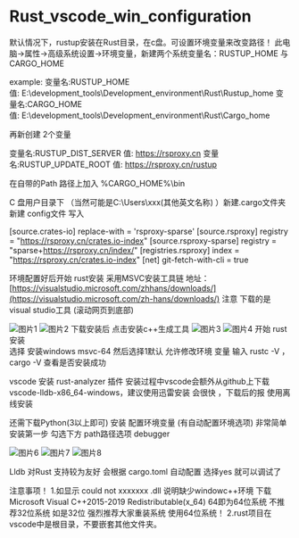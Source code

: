 # Rust_vscode_win_configuration

默认情况下，rustup安装在Rust目录，在c盘。可设置环境变量来改变路径！
此电脑->属性->高级系统设置->环境变量，新建两个系统变量名：RUSTUP_HOME 与 CARGO_HOME  

example:
变量名:RUSTUP_HOME   
值:  E:\development_tools\Development_environment\Rust\Rustup_home
变量名:CARGO_HOME    
值:  E:\development_tools\Development_environment\Rust\Cargo_home

再新创建 2个变量

变量名:RUSTUP_DIST_SERVER   值:  https://rsproxy.cn
变量名:RUSTUP_UPDATE_ROOT   值: https://rsproxy.cn/rustup

在自带的Path 路径上加入 %CARGO_HOME%\bin

C 盘用户目录下 （当然可能是C:\Users\xxx(其他英文名称) ）新建.cargo文件夹
新建 config文件 写入

[source.crates-io]
replace-with = 'rsproxy-sparse'
[source.rsproxy]
registry = "https://rsproxy.cn/crates.io-index"
[source.rsproxy-sparse]
registry = "sparse+https://rsproxy.cn/index/"
[registries.rsproxy]
index = "https://rsproxy.cn/crates.io-index"
[net]
git-fetch-with-cli = true

环境配置好后开始 rust安装 
采用MSVC安装工具链
地址：[https://visualstudio.microsoft.com/zhhans/downloads/](https://visualstudio.microsoft.com/zh-hans/downloads/)
注意 下载的是visual studio工具 (滚动网页到底部)

![图片1](https://github.com/xjy12345654/Rust_vscode_win_configuration/assets/38834664/5fd2aeca-bf7e-4bd8-ba10-a61932dd34de)
![图片2](https://github.com/xjy12345654/Rust_vscode_win_configuration/assets/38834664/ffdc911e-db1e-4cbd-9cbd-442a88366778)
下载安装后 点击安装c++生成工具
![图片3](https://github.com/xjy12345654/Rust_vscode_win_configuration/assets/38834664/4bc0ad47-4694-4086-929e-d04060e4731f)
![图片4](https://github.com/xjy12345654/Rust_vscode_win_configuration/assets/38834664/520bbe8a-71bf-45c8-89bb-b8b80841fa92)
开始 rust安装  
选择  安装windows msvc-64   然后选择1默认  允许修改环境 变量
输入 rustc -V ， cargo -V 查看是否安装成功

vscode 安装 rust-analyzer 插件
安装过程中vscode会额外从github上下载vscode-lldb-x86_64-windows，建议使用迅雷安装 会很快 ，下载后的报 使用离线安装

还需下载Python(3以上即可)  安装 配置环境变量 (有自动配置环境选项) 非常简单  安装第一步 勾选下方 path路径选项
debugger 
 
![图片6](https://github.com/xjy12345654/Rust_vscode_win_configuration/assets/38834664/c9c58aa5-e639-4548-9f99-e62d326ea997)
![图片7](https://github.com/xjy12345654/Rust_vscode_win_configuration/assets/38834664/97b5d585-0d7f-459c-be82-f79122f40a7e)
![图片8](https://github.com/xjy12345654/Rust_vscode_win_configuration/assets/38834664/2aff869d-ac0e-4f8a-a5bd-3c878f0c7832)

Lldb 对Rust 支持较为友好  会根据 cargo.toml 自动配置 
选择yes 就可以调试了

注意事项！
1.如显示 could not xxxxxxx  .dll 说明缺少windowc++环境 下载 Microsoft Visual C++2015-2019 Redistributable(x_64)   64即为64位系统    不推荐32位系统 如是32位 强烈推荐大家重装系统 使用64位系统！
2.rust项目在vscode中是根目录，不要嵌套其他文件夹。
